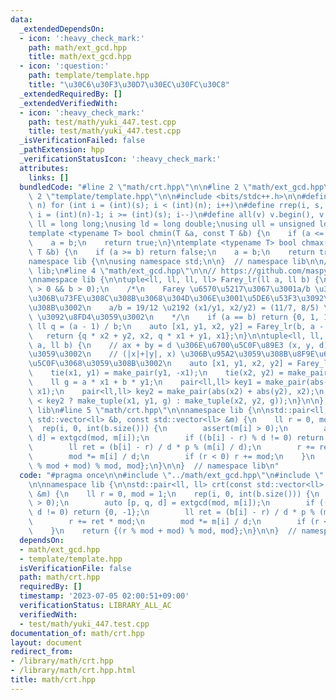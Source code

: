 ```yaml
---
data:
  _extendedDependsOn:
  - icon: ':heavy_check_mark:'
    path: math/ext_gcd.hpp
    title: math/ext_gcd.hpp
  - icon: ':question:'
    path: template/template.hpp
    title: "\u30C6\u30F3\u30D7\u30EC\u30FC\u30C8"
  _extendedRequiredBy: []
  _extendedVerifiedWith:
  - icon: ':heavy_check_mark:'
    path: test/math/yuki_447.test.cpp
    title: test/math/yuki_447.test.cpp
  _isVerificationFailed: false
  _pathExtension: hpp
  _verificationStatusIcon: ':heavy_check_mark:'
  attributes:
    links: []
  bundledCode: "#line 2 \"math/crt.hpp\"\n\n#line 2 \"math/ext_gcd.hpp\"\n\n#line\
    \ 2 \"template/template.hpp\"\n\n#include <bits/stdc++.h>\n\n#define rep(i, s,\
    \ n) for (int i = (int)(s); i < (int)(n); i++)\n#define rrep(i, s, n) for (int\
    \ i = (int)(n)-1; i >= (int)(s); i--)\n#define all(v) v.begin(), v.end()\n\nusing\
    \ ll = long long;\nusing ld = long double;\nusing ull = unsigned long long;\n\n\
    template <typename T> bool chmin(T &a, const T &b) {\n    if (a <= b) return false;\n\
    \    a = b;\n    return true;\n}\ntemplate <typename T> bool chmax(T &a, const\
    \ T &b) {\n    if (a >= b) return false;\n    a = b;\n    return true;\n}\n\n\
    namespace lib {\n\nusing namespace std;\n\n}  // namespace lib\n\n// using namespace\
    \ lib;\n#line 4 \"math/ext_gcd.hpp\"\n\n// https://github.com/maspypy/library/blob/main/nt/extgcd.hpp\n\
    \nnamespace lib {\n\ntuple<ll, ll, ll, ll> Farey_lr(ll a, ll b) {\n    assert(a\
    \ > 0 && b > 0);\n    /*\n    Farey \u6570\u5217\u3067\u3001a/b \u304C\u6700\u521D\
    \u306B\u73FE\u308C\u308B\u3068\u304D\u306E\u3001\u5DE6\u53F3\u3092\u6C42\u3081\
    \u308B\u3002\n    a/b = 19/12 \u2192 (x1/y1, x2/y2) = (11/7, 8/5) \u2192 (11,7,8,5)\
    \ \u3092\u8FD4\u3059\u3002\n    */\n    if (a == b) return {0, 1, 1, 0};\n   \
    \ ll q = (a - 1) / b;\n    auto [x1, y1, x2, y2] = Farey_lr(b, a - q * b);\n \
    \   return {q * x2 + y2, x2, q * x1 + y1, x1};\n}\n\ntuple<ll, ll, ll> extgcd(ll\
    \ a, ll b) {\n    // ax + by = d \u306E\u6700\u5C0F\u89E3 (x, y, d) \u3092\u8FD4\
    \u3059\u3002\n    // (|x|+|y|, x) \u306B\u95A2\u3059\u308B\u8F9E\u66F8\u9806\u6700\
    \u5C0F\u3068\u3059\u308B\u3002\n    auto [x1, y1, x2, y2] = Farey_lr(a, b);\n\
    \    tie(x1, y1) = make_pair(y1, -x1);\n    tie(x2, y2) = make_pair(-y2, x2);\n\
    \    ll g = a * x1 + b * y1;\n    pair<ll,ll> key1 = make_pair(abs(x1) + abs(y1),\
    \ x1);\n    pair<ll,ll> key2 = make_pair(abs(x2) + abs(y2), x2);\n    return (key1\
    \ < key2 ? make_tuple(x1, y1, g) : make_tuple(x2, y2, g));\n}\n\n}  // namespace\
    \ lib\n#line 5 \"math/crt.hpp\"\n\nnamespace lib {\n\nstd::pair<ll, ll> crt(const\
    \ std::vector<ll> &b, const std::vector<ll> &m) {\n    ll r = 0, mod = 1;\n  \
    \  rep(i, 0, int(b.size())) {\n        assert(m[i] > 0);\n        auto [p, q,\
    \ d] = extgcd(mod, m[i]);\n        if ((b[i] - r) % d != 0) return {0, -1};\n\
    \        ll ret = (b[i] - r) / d * p % (m[i] / d);\n        r += ret * mod;\n\
    \        mod *= m[i] / d;\n        if (r < 0) r += mod;\n    }\n    return {(r\
    \ % mod + mod) % mod, mod};\n}\n\n}  // namespace lib\n"
  code: "#pragma once\n\n#include \"../math/ext_gcd.hpp\"\n#include \"../template/template.hpp\"\
    \n\nnamespace lib {\n\nstd::pair<ll, ll> crt(const std::vector<ll> &b, const std::vector<ll>\
    \ &m) {\n    ll r = 0, mod = 1;\n    rep(i, 0, int(b.size())) {\n        assert(m[i]\
    \ > 0);\n        auto [p, q, d] = extgcd(mod, m[i]);\n        if ((b[i] - r) %\
    \ d != 0) return {0, -1};\n        ll ret = (b[i] - r) / d * p % (m[i] / d);\n\
    \        r += ret * mod;\n        mod *= m[i] / d;\n        if (r < 0) r += mod;\n\
    \    }\n    return {(r % mod + mod) % mod, mod};\n}\n\n}  // namespace lib"
  dependsOn:
  - math/ext_gcd.hpp
  - template/template.hpp
  isVerificationFile: false
  path: math/crt.hpp
  requiredBy: []
  timestamp: '2023-07-05 02:00:51+09:00'
  verificationStatus: LIBRARY_ALL_AC
  verifiedWith:
  - test/math/yuki_447.test.cpp
documentation_of: math/crt.hpp
layout: document
redirect_from:
- /library/math/crt.hpp
- /library/math/crt.hpp.html
title: math/crt.hpp
---
```

